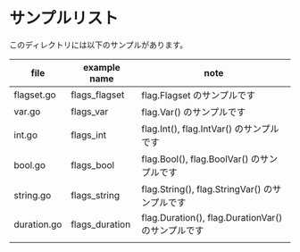 # サンプルリスト

このディレクトリには以下のサンプルがあります。

| file        | example name   | note                                               |
| ----------- | -------------- | -------------------------------------------------- |
| flagset.go  | flags_flagset  | flag.Flagset のサンプルです                        |
| var.go      | flags_var      | flag.Var() のサンプルです                          |
| int.go      | flags_int      | flag.Int(), flag.IntVar() のサンプルです           |
| bool.go     | flags_bool     | flag.Bool(), flag.BoolVar() のサンプルです         |
| string.go   | flags_string   | flag.String(), flag.StringVar() のサンプルです     |
| duration.go | flags_duration | flag.Duration(), flag.DurationVar() のサンプルです |
|             |                |                                                    |
